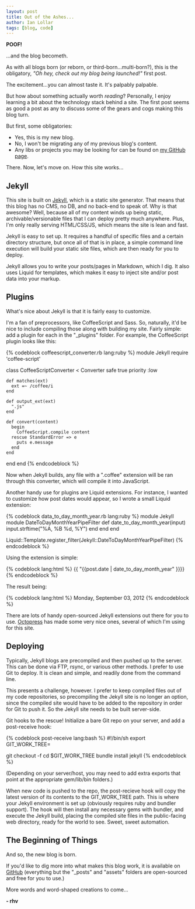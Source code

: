 ```yaml
---
layout: post
title: Out of the Ashes...
author: Ian Lollar
tags: [blog, code]
---
```


**POOF!**

...and the blog becometh.

As with all blogs born (or reborn, or third-born...multi-born?), this is the obligatory, *"Oh hey, check out my blog being launched!"* first post.

The excitement...you can almost taste it. It's palpably palpable.

But how about something actually worth *reading*? Personally, I enjoy learning a bit about the technology stack behind a site. The first post seems as good a post as any to discuss some of the gears and cogs making this blog turn.

But first, some obligatories:
* Yes, this is my new blog.
* No, I won't be migrating any of my previous blog's content.
* Any libs or projects you may be looking for can be found on [my GitHub page](https://github.com/redhotvengeance).

There. Now, let's move on. How this site works...

<!--more-->

## Jekyll

This site is built on [Jekyll](https://github.com/mojombo/jekyll), which is a static site generator. That means that this blog has no CMS, no DB, and no back-end to speak of. Why is that awesome? Well, because all of my content winds up being static, archivable/versionable files that I can deploy pretty much anywhere. Plus, I'm only really serving HTML/CSS/JS, which means the site is lean and fast.

Jekyll is easy to set up. It requires a handful of specific files and a certain directory structure, but once all of that is in place, a simple command line execution will build your static site files, which are then ready for you to deploy.

Jekyll allows you to write your posts/pages in Markdown, which I dig. It also uses Liquid for templates, which makes it easy to inject site and/or post data into your markup.

## Plugins

What's nice about Jekyll is that it is fairly easy to customize.

I'm a fan of preprocessors, like CoffeeScript and Sass. So, naturally, it'd be nice to include compiling those along with building my site. Fairly simple: add a plugin for each in the "_plugins" folder. For example, the CoffeeScript plugin looks like this:

{% codeblock coffeescript_converter.rb lang:ruby %}
module Jekyll
  require 'coffee-script'

  class CoffeeScriptConverter < Converter
    safe true
    priority :low

    def matches(ext)
      ext =~ /coffee/i
    end

    def output_ext(ext)
      ".js"
    end

    def convert(content)
      begin
        CoffeeScript.compile content
      rescue StandardError => e
        puts e.message
      end
    end
  end
end
{% endcodeblock %}

Now when Jekyll builds, any file with a ".coffee" extension will be ran through this converter, which will compile it into JavaScript.

Another handy use for plugins are Liquid extensions. For instance, I wanted to customize how post dates would appear, so I wrote a small Liquid extension:

{% codeblock data_to_day_month_year.rb lang:ruby %}
module Jekyll
  module DateToDayMonthYearPipeFilter
    def date_to_day_month_year(input)
      input.strftime("%A, %B %d, %Y")
    end
  end
end

Liquid::Template.register_filter(Jekyll::DateToDayMonthYearPipeFilter)
{% endcodeblock %}

Using the extension is simple:

{% codeblock lang:html %}
<time datetime='{{ "{{post.date" }}}}'>{{ "{{post.date | date_to_day_month_year" }}}}</time>
{% endcodeblock %}

The result being:

{% codeblock lang:html %}
<time datetime='2012-09-03 00:00:00 -0700' class='post-date'>Monday, September 03, 2012</time>
{% endcodeblock %}

There are lots of handy open-sourced Jekyll extensions out there for you to use. [Octopress](http://octopress.org/) has made some very nice ones, several of which I'm using for this site.

## Deploying

Typically, Jekyll blogs are precompiled and then pushed up to the server. This can be done via FTP, rsync, or various other methods. I prefer to use Git to deploy. It is clean and simple, and readily done from the command line.

This presents a challenge, however. I prefer to keep compiled files out of my code repositories, so precompiling the Jekyll site is no longer an option, since the compiled site would have to be added to the repository in order for Git to push it. So the Jekyll site needs to be built server-side.

Git hooks to the rescue! Initialize a bare Git repo on your server, and add a post-receive hook:

{% codeblock post-receive lang:bash %}
#!/bin/sh
export GIT_WORK_TREE=<path to Jekyll environment>

git checkout -f
cd $GIT_WORK_TREE
bundle install
jekyll <path to public site folder>
{% endcodeblock %}

(Depending on your server/host, you may need to add extra exports that point at the appropriate gem/lib/bin folders.)

When new code is pushed to the repo, the post-recieve hook will copy the latest version of its contents to the GIT_WORK_TREE path. This is where your Jekyll environment is set up (obviously requires ruby and bundler support). The hook will then install any necessary gems with bundler, and execute the Jekyll build, placing the compiled site files in the public-facing web directory, ready for the world to see. Sweet, sweet automation.

## The Beginning of Things

And so, the new blog is born.

If you'd like to dig more into what makes this blog work, it is available on [GitHub](https://github.com/redhotvengeance/redhotvengeance) (everything but the "_posts" and "assets" folders are open-sourced and free for you to use.)

More words and word-shaped creations to come...

**- rhv**

